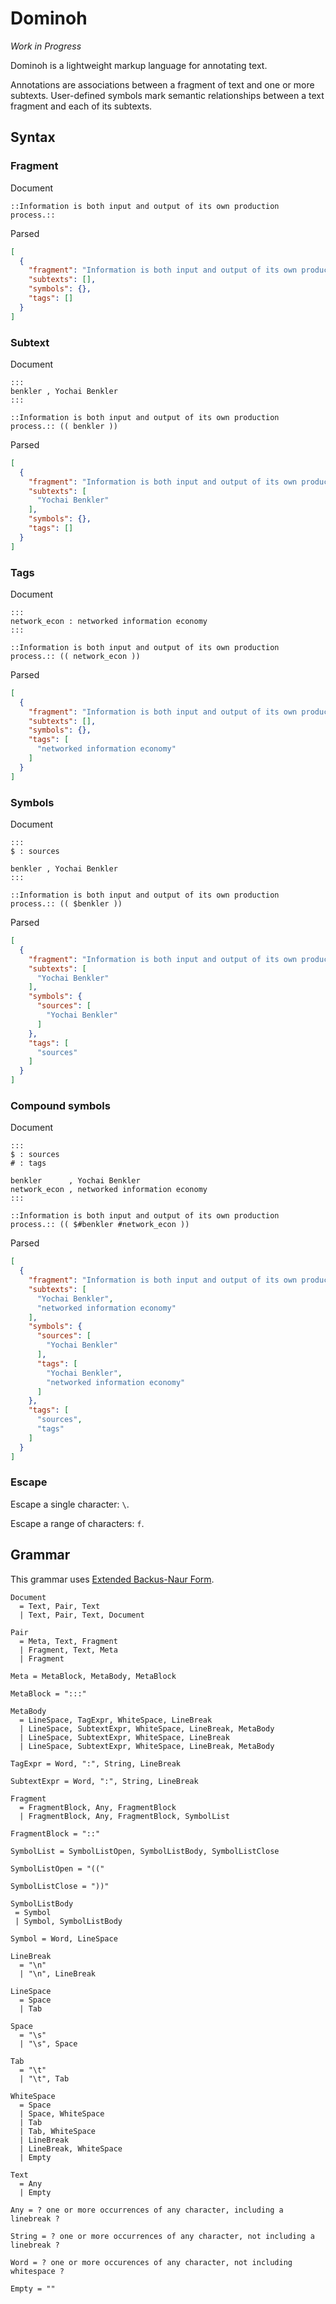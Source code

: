 # Dominoh

_Work in Progress_

Dominoh is a lightweight markup language for annotating text. 

Annotations are associations between a fragment of text and one or more subtexts. 
User-defined symbols mark semantic relationships between a text fragment and 
each of its subtexts.

## Syntax


### Fragment

Document

```
::Information is both input and output of its own production process.::
```

Parsed

```json
[
  {
    "fragment": "Information is both input and output of its own production process.",
    "subtexts": [],
    "symbols": {},
    "tags": []
  }
]
```


### Subtext

Document

```
:::
benkler , Yochai Benkler
:::

::Information is both input and output of its own production process.:: (( benkler ))
```

Parsed

```json
[
  {
    "fragment": "Information is both input and output of its own production process.",
    "subtexts": [
      "Yochai Benkler"
    ],
    "symbols": {},
    "tags": []
  }
]
```

### Tags

Document

```
:::
network_econ : networked information economy
:::

::Information is both input and output of its own production process.:: (( network_econ ))
```

Parsed

```json
[
  {
    "fragment": "Information is both input and output of its own production process.",
    "subtexts": [],
    "symbols": {},
    "tags": [
      "networked information economy"
    ]
  }
]
```


### Symbols

Document

```
:::
$ : sources

benkler , Yochai Benkler
:::

::Information is both input and output of its own production process.:: (( $benkler ))
```

Parsed

```json
[
  {
    "fragment": "Information is both input and output of its own production process.",
    "subtexts": [
      "Yochai Benkler"
    ],
    "symbols": {
      "sources": [
        "Yochai Benkler"
      ]
    },
    "tags": [
      "sources"
    ]
  }
]
```


### Compound symbols

Document

```
:::
$ : sources
# : tags

benkler      , Yochai Benkler
network_econ , networked information economy
:::

::Information is both input and output of its own production process.:: (( $#benkler #network_econ ))
```

Parsed

```json
[
  {
    "fragment": "Information is both input and output of its own production process.",
    "subtexts": [
      "Yochai Benkler",
      "networked information economy"
    ],
    "symbols": {
      "sources": [
        "Yochai Benkler"
      ],
      "tags": [
        "Yochai Benkler",
        "networked information economy"
      ]
    },
    "tags": [
      "sources",
      "tags"
    ]
  }
]
```

### Escape

Escape a single character: `\`.

Escape a range of characters: `f`.

## Grammar

This grammar uses [Extended Backus-Naur Form](https://en.wikipedia.org/wiki/Extended_Backus%E2%80%93Naur_form).

```ebnf
Document 
  = Text, Pair, Text
  | Text, Pair, Text, Document

Pair 
  = Meta, Text, Fragment
  | Fragment, Text, Meta
  | Fragment

Meta = MetaBlock, MetaBody, MetaBlock

MetaBlock = ":::"

MetaBody 
  = LineSpace, TagExpr, WhiteSpace, LineBreak
  | LineSpace, SubtextExpr, WhiteSpace, LineBreak, MetaBody
  | LineSpace, SubtextExpr, WhiteSpace, LineBreak
  | LineSpace, SubtextExpr, WhiteSpace, LineBreak, MetaBody

TagExpr = Word, ":", String, LineBreak

SubtextExpr = Word, ":", String, LineBreak

Fragment 
  = FragmentBlock, Any, FragmentBlock
  | FragmentBlock, Any, FragmentBlock, SymbolList

FragmentBlock = "::"

SymbolList = SymbolListOpen, SymbolListBody, SymbolListClose

SymbolListOpen = "(("

SymbolListClose = "))"

SymbolListBody
 = Symbol
 | Symbol, SymbolListBody

Symbol = Word, LineSpace

LineBreak 
  = "\n" 
  | "\n", LineBreak

LineSpace 
  = Space
  | Tab

Space 
  = "\s"
  | "\s", Space

Tab 
  = "\t"
  | "\t", Tab

WhiteSpace 
  = Space
  | Space, WhiteSpace
  | Tab
  | Tab, WhiteSpace
  | LineBreak
  | LineBreak, WhiteSpace
  | Empty 

Text 
  = Any 
  | Empty

Any = ? one or more occurrences of any character, including a linebreak ?

String = ? one or more occurrences of any character, not including a linebreak ?

Word = ? one or more occurences of any character, not including whitespace ?

Empty = ""
```
